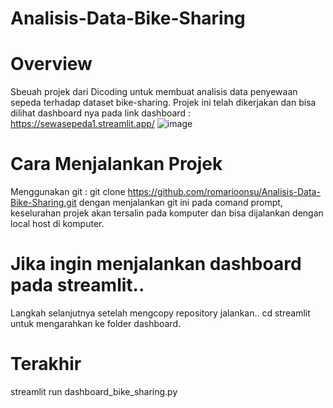 # Analisis-Data-Bike-Sharing
# Overview
Sbeuah projek dari Dicoding untuk membuat analisis data penyewaan sepeda terhadap dataset bike-sharing. Projek ini telah dikerjakan dan bisa dilihat dashboard nya pada link dashboard : https://sewasepeda1.streamlit.app/
![image](https://github.com/romarioonsu/Analisis-Data-Bike-Sharing/assets/137195053/bae719b7-f0ac-41bb-9b86-6974461bde24)

# Cara Menjalankan Projek 
Menggunakan git : git clone https://github.com/romarioonsu/Analisis-Data-Bike-Sharing.git
dengan menjalankan git ini pada comand prompt, keselurahan projek akan tersalin pada komputer dan bisa dijalankan dengan local host di komputer.
# Jika ingin menjalankan dashboard pada streamlit..
Langkah selanjutnya setelah mengcopy repository jalankan..
cd streamlit 
untuk mengarahkan ke folder dashboard. 
# Terakhir 
streamlit run dashboard_bike_sharing.py
